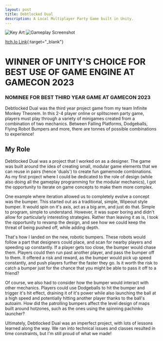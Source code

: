 ```yaml
---
layout: post
title: Debtlocked Dual
description: A Local Multiplayer Party Game built in Unity.
---
```


![Key Art](https://i.imgur.com/cWaADST.png "Debtlocked Dual")
![Gameplay Screenshot](https://i.imgur.com/CE8fhNs.jpeg "A screenshot of Debtlocked Dual")

[Itch.Io Link](https://kanomisu.itch.io/debtlocked-dual){:target="_blank"}

WINNER OF UNITY'S CHOICE FOR BEST USE OF GAME ENGINE AT GAMECON 2023
============

### NOMINEE FOR BEST THIRD YEAR GAME AT GAMECON 2023 ###

Debtlocked Dual was the third year project game from my team Infinite Monkey Theorem. In this 2-4 player online or splitscreen party game, players must play through a variety of minigames created from a combination of two mechanics. Between Falling Platforms, Dodgeballs, Flying Robot Bumpers and more, there are tonnes of possible combinations to experience!

My Role
------------

Debtlocked Dual was a project that I worked on as a designer. The game was built around the idea of creating small, modular game elements that we can reuse in pairs (hence 'duals') to create fun gamemode combinations. As my first project where I could be dedicated to the role of design (while also doing all the gameplay programming for the modular mechanics), I got the opportunity to iterate on game concepts to make them more complex.

One example where iteration allowed us to completely evolve a concept was the bumper. This started out as a traditional, simple, Wipeout style bumper. It would spin on it's axis, act as a big arm, and just do that. Simple to program, simple to understand. However, it was super boring and didn't allow for particularly interesting strategies. Rather than leaving it as is, I took the opportunity to revamp the design, and see how we could keep the threat of being pushed off, while adding depth.

That's how I landed on the new, robotic bumpers. These robots would follow a part that designers could place, and scan for nearby players and speeding up constantly. If a player gets too close, the bumper would chase them. Players could then run past another player, and pass the bumper off to them. It offered a risk and reward, as the bumper would pick up speed constantly, and push players further the faster they go. Is it worth the risk to catch a bumper just for the chance that you might be able to pass it off to a friend?

Of course, we also had to consider how the bumper would interact with other mechanics. Players could use Dodgeballs to hit the bumper and trigger it's hit effect, draining it of it's power while also launching the ball at a high speed and potentially hitting another player thanks to the ball's autoaim. How did the patrolling bumpers affect the level design of maps built around hotzones, such as the ones using the spinning pachinko launcher?

Ultimately, Debtlocked Dual was an imperfect project, with lots of lessons learned along the way. We ran into technical issues and classes resulted in time constraints, but I'm still proud of what we made!